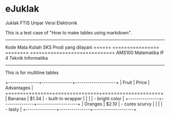 eJuklak
=======

Juklak FTIS Unpar Versi Elektronik

This is a test case of "How to make tables using markdown".

-----------------------------------------------------------------
Kode      Mata Kuliah       SKS       Prodi yang dilayani
======  ================  ========  =============================
AMS100    Matematika IF       4       Teknik Informatika

-----------------------------------------------------------------

This is for multiline tables

+---------------+---------------+--------------------+
| Fruit         | Price         | Advantages         |
+===============+===============+====================+
| Bananas       | $1.34         | - built-in wrapper |
|               |               | - bright color     |
+---------------+---------------+--------------------+
| Oranges       | $2.10         | - cures scurvy     |
|               |               | - tasty            |
+---------------+---------------+--------------------+
